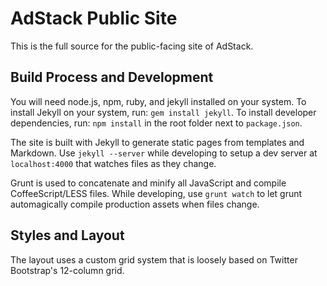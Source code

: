# AdStack Public Site

This is the full source for the public-facing site of AdStack. 

## Build Process and Development

You will need node.js, npm, ruby, and jekyll installed on your system. To install Jekyll on your system, run: `gem install jekyll`. To install developer dependencies, run: `npm install` in the root folder next to `package.json`. 

The site is built with Jekyll to generate static pages from templates and Markdown. Use `jekyll --server` while developing to setup a dev server at `localhost:4000` that watches files as they change. 

Grunt is used to concatenate and minify all JavaScript and compile CoffeeScript/LESS files. While developing, use `grunt watch` to let grunt automagically compile production assets when files change. 

## Styles and Layout

The layout uses a custom grid system that is loosely based on Twitter Bootstrap's 12-column grid. 
